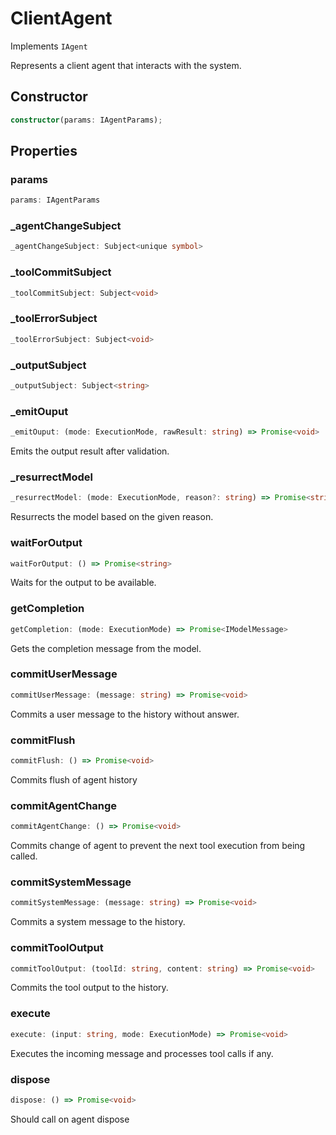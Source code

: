 # ClientAgent

Implements `IAgent`

Represents a client agent that interacts with the system.

## Constructor

```ts
constructor(params: IAgentParams);
```

## Properties

### params

```ts
params: IAgentParams
```

### _agentChangeSubject

```ts
_agentChangeSubject: Subject<unique symbol>
```

### _toolCommitSubject

```ts
_toolCommitSubject: Subject<void>
```

### _toolErrorSubject

```ts
_toolErrorSubject: Subject<void>
```

### _outputSubject

```ts
_outputSubject: Subject<string>
```

### _emitOuput

```ts
_emitOuput: (mode: ExecutionMode, rawResult: string) => Promise<void>
```

Emits the output result after validation.

### _resurrectModel

```ts
_resurrectModel: (mode: ExecutionMode, reason?: string) => Promise<string>
```

Resurrects the model based on the given reason.

### waitForOutput

```ts
waitForOutput: () => Promise<string>
```

Waits for the output to be available.

### getCompletion

```ts
getCompletion: (mode: ExecutionMode) => Promise<IModelMessage>
```

Gets the completion message from the model.

### commitUserMessage

```ts
commitUserMessage: (message: string) => Promise<void>
```

Commits a user message to the history without answer.

### commitFlush

```ts
commitFlush: () => Promise<void>
```

Commits flush of agent history

### commitAgentChange

```ts
commitAgentChange: () => Promise<void>
```

Commits change of agent to prevent the next tool execution from being called.

### commitSystemMessage

```ts
commitSystemMessage: (message: string) => Promise<void>
```

Commits a system message to the history.

### commitToolOutput

```ts
commitToolOutput: (toolId: string, content: string) => Promise<void>
```

Commits the tool output to the history.

### execute

```ts
execute: (input: string, mode: ExecutionMode) => Promise<void>
```

Executes the incoming message and processes tool calls if any.

### dispose

```ts
dispose: () => Promise<void>
```

Should call on agent dispose
